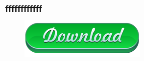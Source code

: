 <h1>ffffffffffff</h1>
<div style="text-align: center;">
  
[![Download](https://github.com/yangyiqiu123/img_save/blob/main/%E2%80%94Pngtree%E2%80%94button_21731642.png "Alt Text")](https://github.com/yangyiqiu123/flask_login_function/archive/refs/tags/v1.0.0.zip)

</div>





